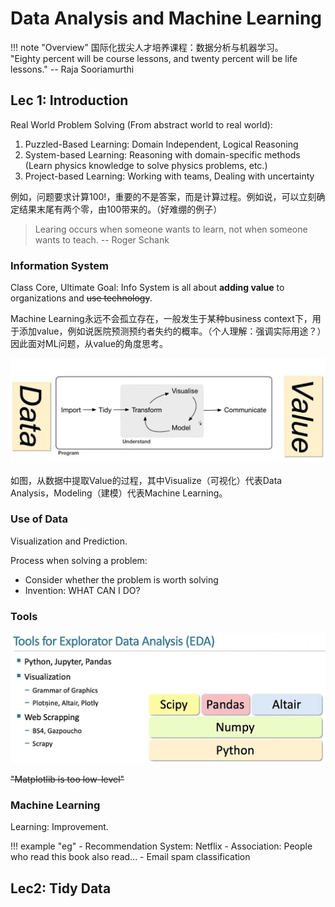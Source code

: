 # Data Analysis and Machine Learning

!!! note "Overview"
    国际化拔尖人才培养课程：数据分析与机器学习。  
    "Eighty percent will be course lessons, and twenty percent will be life lessons."  -- Raja Sooriamurthi


## Lec 1: Introduction

Real World Problem Solving (From abstract world to real world):

1. Puzzled-Based Learning: Domain Independent, Logical Reasoning
2. System-based Learning: Reasoning with domain-specific methods (Learn physics knowledge to solve physics problems, etc.)
3. Project-based Learning: Working with teams, Dealing with uncertainty

例如，问题要求计算$100!$，重要的不是答案，而是计算过程。例如说，可以立刻确定结果末尾有两个零，由100带来的。（好难绷的例子）

> Learing occurs when someone wants to learn, not when someone wants to teach.  -- Roger Schank

### Information System

Class Core, Ultimate Goal: Info System is all about **adding value** to organizations and ~~use technology~~.

Machine Learning永远不会孤立存在，一般发生于某种business context下，用于添加value，例如说医院预测预约者失约的概率。（个人理解：强调实际用途？）因此面对ML问题，从value的角度思考。

![](DAML1.png)

如图，从数据中提取Value的过程，其中Visualize（可视化）代表Data Analysis，Modeling（建模）代表Machine Learning。

### Use of Data

Visualization and Prediction.

Process when solving a problem:

- Consider whether the problem is worth solving
- Invention: WHAT CAN I DO?

### Tools
![](DAML2.png)

~~"Matplotlib is too low-level"~~

### Machine Learning
Learning: Improvement.

!!! example "eg"
    - Recommendation System: Netflix
    - Association: People who read this book also read...
    - Email spam classification

## Lec2: Tidy Data
